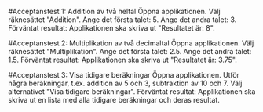 #Acceptanstest 1: Addition av två heltal
Öppna applikationen.
Välj räknesättet "Addition".
Ange det första talet: 5.
Ange det andra talet: 3.
Förväntat resultat: Applikationen ska skriva ut "Resultatet är: 8".


#Acceptanstest 2: Multiplikation av två decimaltal
Öppna applikationen.
Välj räknesättet "Multiplikation".
Ange det första talet: 2.5.
Ange det andra talet: 1.5.
Förväntat resultat: Applikationen ska skriva ut "Resultatet är: 3.75".


#Acceptanstest 3: Visa tidigare beräkningar
Öppna applikationen.
Utför några beräkningar, t.ex. addition av 5 och 3, subtraktion av 10 och 7.
Välj alternativet "Visa tidigare beräkningar".
Förväntat resultat: Applikationen ska skriva ut en lista med alla tidigare beräkningar och deras resultat.
